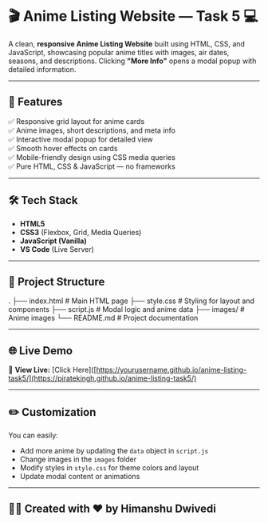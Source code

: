 # 🎬 Anime Listing Website — Task 5 💻

A clean, **responsive Anime Listing Website** built using HTML, CSS, and JavaScript, showcasing popular anime titles with images, air dates, seasons, and descriptions. Clicking **"More Info"** opens a modal popup with detailed information.

---

## 🚀 Features
✅ Responsive grid layout for anime cards  
✅ Anime images, short descriptions, and meta info  
✅ Interactive modal popup for detailed view  
✅ Smooth hover effects on cards  
✅ Mobile-friendly design using CSS media queries  
✅ Pure HTML, CSS & JavaScript — no frameworks  

---

## 🛠️ Tech Stack
- **HTML5**  
- **CSS3** (Flexbox, Grid, Media Queries)  
- **JavaScript (Vanilla)**  
- **VS Code** (Live Server)

---

## 📁 Project Structure
.
├── index.html # Main HTML page
├── style.css # Styling for layout and components
├── script.js # Modal logic and anime data
├── images/ # Anime images
└── README.md # Project documentation

---

## 🌐 Live Demo
🔗 **View Live:** [Click Here]([https://yourusername.github.io/anime-listing-task5/](https://piratekingh.github.io/anime-listing-task5/)

---

## ✏️ Customization
You can easily:
- Add more anime by updating the `data` object in `script.js`
- Change images in the `images` folder
- Modify styles in `style.css` for theme colors and layout
- Update modal content or animations

---

## 👨‍💻 Created with ❤️ by Himanshu Dwivedi
